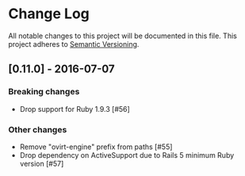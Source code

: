 # Change Log
All notable changes to this project will be documented in this file.
This project adheres to [Semantic Versioning](http://semver.org/).

## [0.11.0] - 2016-07-07
### Breaking changes
- Drop support for Ruby 1.9.3 [#56]

### Other changes
- Remove "ovirt-engine" prefix from paths [#55]
- Drop dependency on ActiveSupport due to Rails 5 minimum Ruby version [#57]
